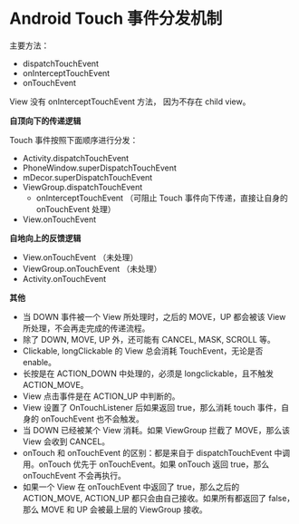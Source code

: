 # Android Touch 事件分发机制

主要方法：

* dispatchTouchEvent
* onInterceptTouchEvent
* onTouchEvent

View 没有 onInterceptTouchEvent 方法， 因为不存在 child view。

**自顶向下的传递逻辑**

Touch 事件按照下面顺序进行分发：

* Activity.dispatchTouchEvent
* PhoneWindow.superDispatchTouchEvent
* mDecor.superDispatchTouchEvent
* ViewGroup.dispatchTouchEvent
  * onInterceptTouchEvent （可阻止 Touch 事件向下传递，直接让自身的 onTouchEvent 处理）
* View.onTouchEvent

**自地向上的反馈逻辑**

* View.onTouchEvent （未处理）
* ViewGroup.onTouchEvent （未处理）
* Activity.onTouchEvent

**其他**

* 当 DOWN 事件被一个 View 所处理时，之后的 MOVE，UP 都会被该 View 所处理，不会再走完成的传递流程。
* 除了 DOWN, MOVE, UP 外，还可能有 CANCEL, MASK, SCROLL 等。
* Clickable, longClickable  的 View 总会消耗 TouchEvent，无论是否 enable。
* 长按是在 ACTION_DOWN 中处理的，必须是 longclickable，且不触发 ACTION_MOVE。
* View 点击事件是在 ACTION_UP 中判断的。
* View 设置了 OnTouchListener 后如果返回 true，那么消耗 touch 事件，自身的 onTouchEvent 也不会触发。
* 当 DOWN 已经被某个 View 消耗。如果 ViewGroup 拦截了 MOVE，那么该 View 会收到 CANCEL。
* onTouch 和 onTouchEvent 的区别：都是来自于 dispatchTouchEvent 中调用。onTouch 优先于 onTouchEvent。如果 onTouch 返回 true，那么 onTouchEvent 不会再执行。 
* 如果一个 View 在 onTouchEvent 中返回了 true，那么之后的 ACTION_MOVE, ACTION_UP 都只会由自己接收。如果所有都返回了 false，那么 MOVE 和 UP 会被最上层的 ViewGroup 接收。
